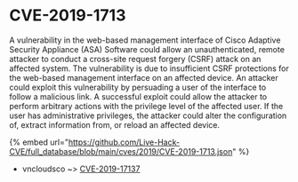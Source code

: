 # CVE-2019-1713

A vulnerability in the web-based management interface of Cisco Adaptive Security Appliance (ASA) Software could allow an unauthenticated, remote attacker to conduct a cross-site request forgery (CSRF) attack on an affected system. The vulnerability is due to insufficient CSRF protections for the web-based management interface on an affected device. An attacker could exploit this vulnerability by persuading a user of the interface to follow a malicious link. A successful exploit could allow the attacker to perform arbitrary actions with the privilege level of the affected user. If the user has administrative privileges, the attacker could alter the configuration of, extract information from, or reload an affected device.

{% embed url="https://github.com/Live-Hack-CVE/full_database/blob/main/cves/2019/CVE-2019-1713.json" %}


* vncloudsco ~> [CVE-2019-17137](https://zeste.alice-snow.ru/2019/database/cve-2019-1713/cve-2019-17137-vncloudsco)
